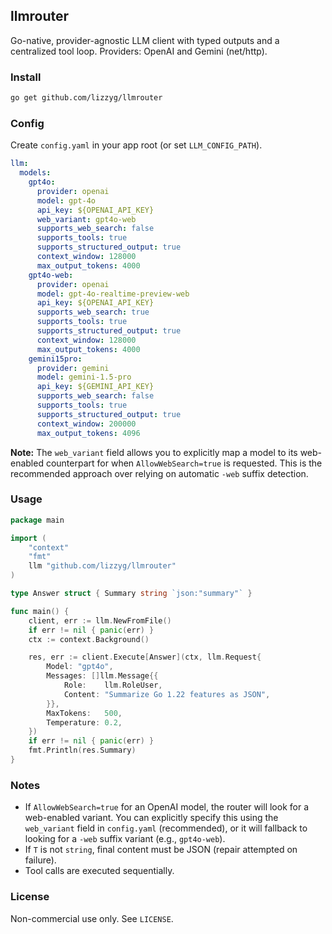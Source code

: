 ## llmrouter

Go-native, provider-agnostic LLM client with typed outputs and a centralized tool loop. Providers: OpenAI and Gemini (net/http).

### Install

```bash
go get github.com/lizzyg/llmrouter
```

### Config

Create `config.yaml` in your app root (or set `LLM_CONFIG_PATH`).

```yaml
llm:
  models:
    gpt4o:
      provider: openai
      model: gpt-4o
      api_key: ${OPENAI_API_KEY}
      web_variant: gpt4o-web
      supports_web_search: false
      supports_tools: true
      supports_structured_output: true
      context_window: 128000
      max_output_tokens: 4000
    gpt4o-web:
      provider: openai
      model: gpt-4o-realtime-preview-web
      api_key: ${OPENAI_API_KEY}
      supports_web_search: true
      supports_tools: true
      supports_structured_output: true
      context_window: 128000
      max_output_tokens: 4000
    gemini15pro:
      provider: gemini
      model: gemini-1.5-pro
      api_key: ${GEMINI_API_KEY}
      supports_web_search: false
      supports_tools: true
      supports_structured_output: true
      context_window: 200000
      max_output_tokens: 4096
```

**Note:** The `web_variant` field allows you to explicitly map a model to its web-enabled counterpart for when `AllowWebSearch=true` is requested. This is the recommended approach over relying on automatic `-web` suffix detection.

### Usage

```go
package main

import (
    "context"
    "fmt"
    llm "github.com/lizzyg/llmrouter"
)

type Answer struct { Summary string `json:"summary"` }

func main() {
    client, err := llm.NewFromFile()
    if err != nil { panic(err) }
    ctx := context.Background()

    res, err := client.Execute[Answer](ctx, llm.Request{
        Model: "gpt4o",
        Messages: []llm.Message{{
            Role:    llm.RoleUser,
            Content: "Summarize Go 1.22 features as JSON",
        }},
        MaxTokens:   500,
        Temperature: 0.2,
    })
    if err != nil { panic(err) }
    fmt.Println(res.Summary)
}
```

### Notes

- If `AllowWebSearch=true` for an OpenAI model, the router will look for a web-enabled variant. You can explicitly specify this using the `web_variant` field in `config.yaml` (recommended), or it will fallback to looking for a `-web` suffix variant (e.g., `gpt4o-web`).
- If `T` is not `string`, final content must be JSON (repair attempted on failure).
- Tool calls are executed sequentially.

### License

Non-commercial use only. See `LICENSE`.


